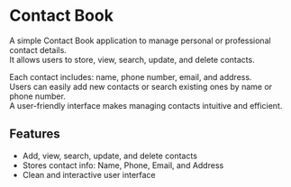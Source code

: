 # Contact Book

A simple Contact Book application to manage personal or professional contact details.  
It allows users to store, view, search, update, and delete contacts.

Each contact includes: name, phone number, email, and address.  
Users can easily add new contacts or search existing ones by name or phone number.  
A user-friendly interface makes managing contacts intuitive and efficient.

## Features
- Add, view, search, update, and delete contacts
- Stores contact info: Name, Phone, Email, and Address
- Clean and interactive user interface
